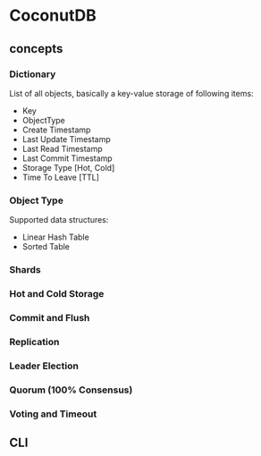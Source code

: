# CoconutDB

## concepts

### Dictionary
List of all objects, basically a key-value storage of following items:

* Key
* ObjectType
* Create Timestamp
* Last Update Timestamp
* Last Read Timestamp
* Last Commit Timestamp
* Storage Type [Hot, Cold]
* Time To Leave [TTL]

### Object Type
Supported data structures:

* Linear Hash Table
* Sorted Table

### Shards
### Hot and Cold Storage
### Commit and Flush
### Replication
### Leader Election
### Quorum (100% Consensus)
### Voting and Timeout

## CLI
